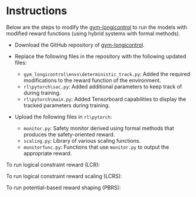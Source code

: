 # Instructions 

Below are the steps to modify the [gym-longicontrol](https://github.com/dynamik1703/gym_longicontrol) to run the models with modified reward functions (using hybrid systems with formal methods). 

- Download the GitHub repository of [gym-longicontrol](https://github.com/dynamik1703/gym_longicontrol). 
- Replace the following files in the repository with the following updated files: 
    - `gym_longicontrol\envs\deterministic_track.py`: Added the required modifications to the reward function of the environment. 
    - `rl\pytorch\sac.py`: Added additional parameters to keep track of during training. 
    - `rl\pytorch\main.py`: Added Tensorboard capabilities to display the tracked parameters during training. 

- Upload the following files in `rl\pytorch`: 
    - `monitor.py`: Safety monitor derived using formal methods that produces the safety-oriented reward. 
    - `scaling.py`: Library of various scaling functions. 
    - `monitorfunc.py`: Functions that use `monitor.py` to output the appropriate reward. 



To run logical constraint reward (LCR): 

To run logical constraint reward scaling (LCRS): 

To run potential-based reward shaping (PBRS): 
